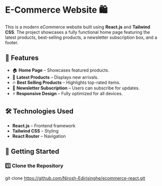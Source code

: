 # E-Commerce Website 🛍️

This is a modern eCommerce website built using **React.js** and **Tailwind CSS**. The project showcases a fully functional home page featuring the latest products, best-selling products, a newsletter subscription box, and a footer.

## 📌 Features
- 🏠 **Home Page** – Showcases featured products.
- 🛒 **Latest Products** – Displays new arrivals.
- 🔥 **Best Selling Products** – Highlights top-rated items.
- 📩 **Newsletter Subscription** – Users can subscribe for updates.
- ⚡ **Responsive Design** – Fully optimized for all devices.

## 🛠️ Technologies Used
- **React.js** – Frontend framework
- **Tailwind CSS** – Styling
- **React Router** – Navigation

## 🚀 Getting Started

### 1️⃣ Clone the Repository
git clone https://github.com/Nirosh-Edirisinghe/ecommerce-react.git

